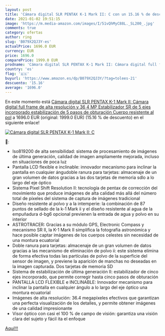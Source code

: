 ```yaml
---
layout: post
title: 'Cámara digital SLR PENTAX K-1 Mark II: C con un 15.16 % de descuento'
date: 2021-01-02 19:51:15
image: 'https://m.media-amazon.com/images/I/51vQhMyC88L._SL200_.jpg'
comments: true
category: ofertas
author: ring
slug: 'B079X2QJ3Y-es'
actualPrice: 1696.0 EUR
currency: EUR
price: 1696.0
comparePrice: 1999.0 EUR
prodname: 'Cámara digital SLR PENTAX K-1 Mark II: Cámara digital full frame de alta resolución y 36 4 MP  Estabilizador SR de 5 ejes incorporado  estabilización de 5 pasos de obturación  Cuerpo resistente al pol'
country: 'es'
flag: '🇪🇸'
buyurl: 'https://www.amazon.es/dp/B079X2QJ3Y/?tag=tolees-21'
descuento: '15.16'
average: '1696.0'
---
```


En este momento está [Cámara digital SLR PENTAX K-1 Mark II: Cámara digital full frame de alta resolución y 36 4 MP  Estabilizador SR de 5 ejes incorporado  estabilización de 5 pasos de obturación  Cuerpo resistente al pol](https://www.amazon.es/dp/B079X2QJ3Y/?tag=tolees-21) a 1696.0 EUR (original: 1999.0 EUR) (15.16 %  de descuento) en el siguiente enlace!

[![Cámara digital SLR PENTAX K-1 Mark II: C](https://m.media-amazon.com/images/I/51vQhMyC88L._SL200_.jpg)](https://www.amazon.es/dp/B079X2QJ3Y/?tag=tolees-21)

🔎:

- Iso819200 de alta sensibilidad: sistema de procesamiento de imágenes de última generación, calidad de imagen ampliamente mejorada, incluso en situaciones de poca luz
- Pantalla LCD flexible e inclinable: innovador mecanismo para inclinar la pantalla en cualquier ángudoble ranura para tarjetas: almacenaje de un gran volumen de datos gracias a las dos tarjetas de memoria sdlo a lo largo del eje óptico
- Sistema Pixel Shift Resolution II: tecnología de pentax de corrección del movimiento que produce imágenes de alta calidad más allá del número total de píxeles del sistema de captura de imágenes tradicional
- Diseño resistente al polvo y a la intemperie: la combinación de 87 puntos de sellado de la k-1 Mark ii y el diseño resistente al agua de la empuñadura d-bg6 opcional previenen la entrada de agua y polvo en su interior
- ASTROTRACER: Gracias a su módulo GPS, Electronic Compass y mecanismo SR II, la K-1 Mark II simplifica la fotografía astronómica y hace posible captar imágenes de los cuerpos celestes sin necesidad de una montura ecuatorial
- Doble ranura para tarjetas: almacenaje de un gran volumen de datos gracias a las mecanismo de eliminación de polvo ii: este sistema elimina de forma efectiva todas las partículas de polvo de la superficie del sensor de imagen, y previene la aparición de manchas no deseadas en la imagen capturada. Dos tarjetas de memoria SD
- Sistema de estabilización de última generación II: estabilizador de cinco ejes incorporado, que permite corregir hasta cinco pasos de obturación
- PANTALLA LCD FLEXIBLE e INCLINABLE: Innovador mecanismo para inclinar la pantalla en cualquier ángulo a lo largo del eje óptico una montura ecuatorial
- Imágenes de alta resolución: 36.4 megapíxeles efectivos que garantizan una perfecta visualización de los detalles, y permite obtener imágenes de una calidad impresionante
- Visor óptico con casi el 100 % de campo de visión: garantiza una visión clara del sujeto y fácil ita el enfoque

[Aquí!!!](https://www.amazon.es/dp/B079X2QJ3Y/?tag=tolees-21)
